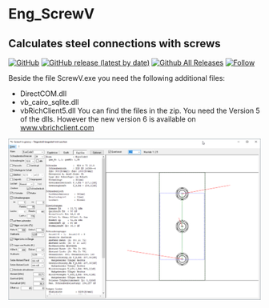 # Eng_ScrewV  
## Calculates steel connections with screws  
[![GitHub](https://img.shields.io/github/license/OlimilO1402/Eng_ScrewV?style=plastic)](https://github.com/OlimilO1402/Eng_ScrewV/blob/master/LICENSE) 
[![GitHub release (latest by date)](https://img.shields.io/github/v/release/OlimilO1402/Eng_ScrewV?style=plastic)](https://github.com/OlimilO1402/Eng_ScrewV/releases/latest)
[![Github All Releases](https://img.shields.io/github/downloads/OlimilO1402/Eng_ScrewV/total.svg)](https://github.com/OlimilO1402/Eng_ScrewV/releases/download/v2.3.4/ScrewV.zip)
[![Follow](https://img.shields.io/github/followers/OlimilO1402.svg?style=social&label=Follow&maxAge=2592000)](https://github.com/OlimilO1402/Eng_ScrewV/watchers)


Beside the file ScrewV.exe you need the following additional files:
* DirectCOM.dll
* vb_cairo_sqlite.dll
* vbRichClient5.dll
You can find the files in the zip. You need the Version 5 of the dlls. 
However the new version 6 is available on www.vbrichclient.com  

![ScrewV.png Image](Resources/Pictures/ScrewV.png "ScrewV.png Image")
